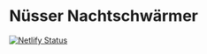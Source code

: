 # Nüsser Nachtschwärmer

[![Netlify Status](https://api.netlify.com/api/v1/badges/c4c5c0b5-0b71-433d-bbc9-d315073db39a/deploy-status)](https://app.netlify.com/sites/nuesser-nachtschwaermer/deploys)
